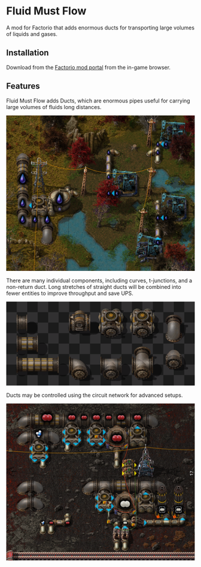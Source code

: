 # Fluid Must Flow

A mod for Factorio that adds enormous ducts for transporting large volumes of liquids and gases.

## Installation

Download from the [Factorio mod portal](https://mods.factorio.com/mod/FluidMustFlow) from the in-game browser.

## Features

Fluid Must Flow adds Ducts, which are enormous pipes useful for carrying large volumes of fluids long distances.

![](./screenshots/demo1.png)

There are many individual components, including curves, t-junctions, and a non-return duct. Long stretches of straight ducts will be combined into fewer entities to improve throughput and save UPS.

![](./screenshots/components.png)

Ducts may be controlled using the circuit network for advanced setups.

![](./screenshots/demo2.png)
